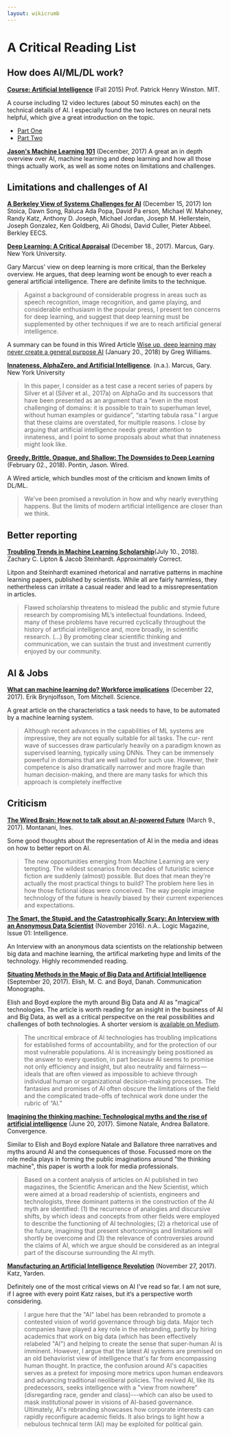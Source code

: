 ```yaml
---
layout: wikicrumb 
---
```

# A Critical Reading List

## How does AI/ML/DL work?

**[Course: Artificial Intelligence][1]** (Fall 2015) Prof. Patrick Henry Winston. MIT.

A course including 12 video lectures (about 50 minutes each) on the technical details of AI. I especially found the two lectures on neural nets helpful, which give a great introduction on the topic.

- [Part One][2]
- [Part Two][3]

**[Jason's Machine Learning 101][4]** (December, 2017) A great an in depth overview over AI, machine learning and deep learning and how all those things actually work, as well as some notes on limitations and challenges.


## Limitations and challenges of AI

**[A Berkeley View of Systems Challenges for AI][5]** (December 15, 2017) Ion Stoica, Dawn Song, Raluca Ada Popa, David Pa erson, Michael W. Mahoney, Randy Katz, Anthony D. Joseph, Michael Jordan, Joseph M. Hellerstein, Joseph Gonzalez, Ken Goldberg, Ali Ghodsi, David Culler, Pieter Abbeel. Berkley EECS.

**[Deep Learning: A Critical Appraisal][6]** (December 18., 2017). Marcus, Gary. New York University.

Gary Marcus' view on deep learning is more critical, than the Berkeley overview. He argues, that deep learning wont be enough to ever reach a general artificial intelligence. There are definite limits to the technique.

> Against a background of considerable progress in areas such as speech recognition, image recognition, and game playing, and considerable enthusiasm in the popular press, I present ten concerns for deep learning, and suggest that deep learning must be supplemented by other techniques if we are to reach artificial general intelligence.

A summary can be found in this Wired Article [Wise up, deep learning may never create a general purpose AI][7] (January 20., 2018) by Greg Williams.

**[Innateness, AlphaZero, and Artificial Intelligence][8]**. (n.a.). Marcus, Gary. New York University

>  In this paper, I consider as a test case a recent series of papers by Silver et al (Silver et al., 2017a) on AlphaGo and its successors that have been presented as an argument that a “even in the most challenging of domains: it is possible to train to superhuman level, without human examples or guidance”, “starting tabula rasa.” I argue that these claims are overstated, for multiple reasons. I close by arguing that artificial intelligence needs greater attention to innateness, and I point to some proposals about what that innateness might look like.

**[Greedy, Brittle, Opaque, and Shallow: The Downsides to Deep Learning][9]** (February 02., 2018). Pontin, Jason. Wired.

  A Wired article, which bundles most of the criticism and known limits of DL/ML.
  
> We've been promised a revolution in how and why nearly everything happens. But the limits of modern artificial intelligence are closer than we think.
  
## Better reporting
**[Troubling Trends in Machine Learning Scholarship][10]**(July 10., 2018). Zachary C. Lipton & Jacob Steinhardt. Approximately Correct.

  Litpon and Steinhardt examined rhetorical and narrative patterns in machine learning papers, published by scientists. While  all are fairly harmless, they nethertheless can irritate a casual reader and lead to a missrepresentation in articles.

> Flawed scholarship threatens to mislead the public and stymie future research by compromising ML’s intellectual foundations. Indeed, many of these problems have recurred cyclically throughout the history of artificial intelligence and, more broadly, in scientific research. (…) By promoting clear scientific thinking and communication, we can sustain the trust and investment currently enjoyed by our community.

## AI & Jobs

**[What can machine learning do? Workforce implications][11]** (December 22, 2017). Erik Brynjolfsson, Tom Mitchell. Science.

  A great article on the characteristics a task needs to have, to be automated by a machine learning system.
  
> Although recent advances in the capabilities of ML systems are impressive, they are not equally suitable for all tasks. The cur- rent wave of successes draw particularly heavily on a paradigm known as supervised learning, typically using DNNs. They can be immensely powerful in domains that are well suited for such use. However, their competence is also dramatically narrower and more fragile than human decision-making, and there are many tasks for which this approach is completely ineffective

## Criticism

**[The Wired Brain: How not to talk about an AI-powered Future][12]** (March 9., 2017). Montanani, Ines.

  Some good thoughts about the representation of AI in the media and ideas on how to better report on AI.
  
> The new opportunities emerging from Machine Learning are very tempting. The wildest scenarios from decades of futuristic science fiction are suddenly (almost) possible. But does that mean they're actually the most practical things to build? The problem here lies in how those fictional ideas were conceived. The way people imagine technology of the future is heavily biased by their current experiences and expectations.


**[The Smart, the Stupid, and the Catastrophically Scary: An Interview with an Anonymous Data Scientist][13]** (November 2016). n.A.. Logic Magazine, Issue 01: Intelligence.
  
  An Interview with an anonymous data scientists on the relationship between big data and machine learning, the artifical marketing hype and limits of the technology. Highly recommended reading.

**[Situating Methods in the Magic of Big Data and Artificial Intelligence][14]** (September 20, 2017). Elish, M. C. and Boyd, Danah. Communication Monographs.

  Elish and Boyd explore the myth around Big Data and AI as "magical" technologies. The article is worth reading for an insight in the business of AI and Big Data, as well as a critical perspecitve on the real possibilities and challenges of both technologies. A shorter versiom is [available on Medium][15].
  
> The uncritical embrace of AI technologies has troubling implications for established forms of accountability, and for the protection of our most vulnerable populations. AI is increasingly being positioned as the answer to every question, in part because AI seems to promise not only efficiency and insight, but also neutrality and fairness — ideals that are often viewed as impossible to achieve through individual human or organizational decision-making processes. The fantasies and promises of AI often obscure the limitations of the field and the complicated trade-offs of technical work done under the rubric of “AI.”

**[Imagining the thinking machine: Technological myths and the rise of artificial intelligence][16]** (June 20, 2017). Simone Natale, Andrea Ballatore. Convergence.

  Similar to Elish and Boyd explore Natale and Ballatore three narratives and myths around AI and the consequences of those. Focussed more on the role media plays in forming the public imaginations around "the thinking machine", this paper is worth a look for media professionals.
  
> Based on a content analysis of articles on AI published in two magazines, the Scientific American and the New Scientist, which were aimed at a broad readership of scientists, engineers and technologists, three dominant patterns in the construction of the AI myth are identified: (1) the recurrence of analogies and discursive shifts, by which ideas and concepts from other fields were employed to describe the functioning of AI technologies; (2) a rhetorical use of the future, imagining that present shortcomings and limitations will shortly be overcome and (3) the relevance of controversies around the claims of AI, which we argue should be considered as an integral part of the discourse surrounding the AI myth.

**[Manufacturing an Artificial Intelligence Revolution][17]** (November 27, 2017). Katz, Yarden. 

  Definitely one of the most critical views on AI I've read so far. I am not sure, if I agree with every point Katz raises, but it‘s a perspective worth considering.

> I argue here that the "AI" label has been rebranded to promote a contested vision of world governance through big data. Major tech companies have played a key role in the rebranding, partly by hiring academics that work on big data (which has been effectively relabeled "AI") and helping to create the sense that super-human AI is imminent. However, I argue that the latest AI systems are premised on an old behaviorist view of intelligence that's far from encompassing human thought. In practice, the confusion around AI's capacities serves as a pretext for imposing more metrics upon human endeavors and advancing traditional neoliberal policies. The revived AI, like its predecessors, seeks intelligence with a "view from nowhere" (disregarding race, gender and class)---which can also be used to mask institutional power in visions of AI-based governance. Ultimately, AI's rebranding showcases how corporate interests can rapidly reconfigure academic fields. It also brings to light how a nebulous technical term (AI) may be exploited for political gain.

[1]:	https://ocw.mit.edu/courses/electrical-engineering-and-computer-science/6-034-artificial-intelligence-fall-2010/
[2]:	https://ocw.mit.edu/courses/electrical-engineering-and-computer-science/6-034-artificial-intelligence-fall-2010/lecture-videos/lecture-12a-neural-nets
[3]:	https://ocw.mit.edu/courses/electrical-engineering-and-computer-science/6-034-artificial-intelligence-fall-2010/lecture-videos/lecture-12b-deep-neural-nets
[4]:	https://docs.google.com/presentation/d/1kSuQyW5DTnkVaZEjGYCkfOxvzCqGEFzWBy4e9Uedd9k/edit?usp=sharing
[5]:	https://www2.eecs.berkeley.edu/Pubs/TechRpts/2017/EECS-2017-159.html
[6]:	https://arxiv.org/pdf/1801.00631.pdf
[7]:	http://www.wired.co.uk/article/deep-learning-automl-cloud-gary-marcus
[8]:	https://arxiv.org/pdf/1801.05667.pdf
[9]:	https://www.wired.com/story/greedy-brittle-opaque-and-shallow-the-downsides-to-deep-learning/
[10]:	http://approximatelycorrect.com/2018/07/10/troubling-trends-in-machine-learning-scholarship/
[11]:	http://www.cs.cmu.edu/tom/pubs/Science_WorkforceDec2017.pdf
[12]:	https://ines.io/blog/wired-brain-ai-powered-future
[13]:	https://logicmag.io/01-interview-with-an-anonymous-data-scientist/
[14]:	https://papers.ssrn.com/sol3/papers.cfm?abstract_id=3040201
[15]:	https://points.datasociety.net/dont-call-ai-magic-142da16db408
[16]:	http://journals.sagepub.com/doi/abs/10.1177/1354856517715164
[17]:	https://papers.ssrn.com/sol3/papers.cfm?abstract_id=3078224